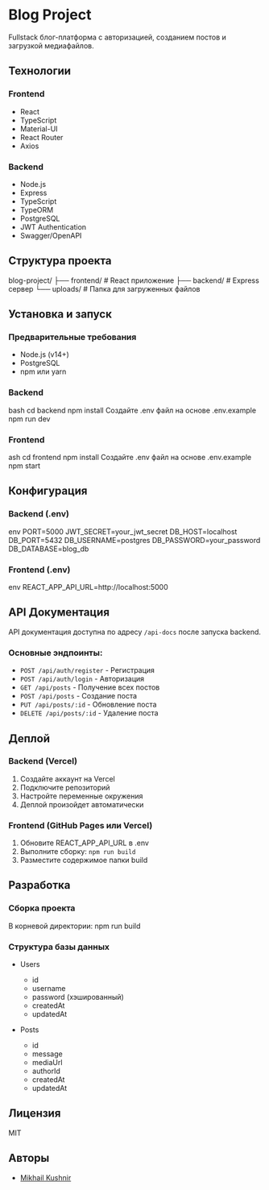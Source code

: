 # Blog Project

Fullstack блог-платформа с авторизацией, созданием постов и загрузкой медиафайлов.

## Технологии

### Frontend
- React
- TypeScript
- Material-UI
- React Router
- Axios

### Backend
- Node.js
- Express
- TypeScript
- TypeORM
- PostgreSQL
- JWT Authentication
- Swagger/OpenAPI

## Структура проекта 
blog-project/
├── frontend/ # React приложение
├── backend/ # Express сервер
└── uploads/ # Папка для загруженных файлов


## Установка и запуск

### Предварительные требования
- Node.js (v14+)
- PostgreSQL
- npm или yarn

### Backend
bash
cd backend
npm install
Создайте .env файл на основе .env.example
npm run dev


### Frontend
ash
cd frontend
npm install
Создайте .env файл на основе .env.example
npm start


## Конфигурация

### Backend (.env)
env
PORT=5000
JWT_SECRET=your_jwt_secret
DB_HOST=localhost
DB_PORT=5432
DB_USERNAME=postgres
DB_PASSWORD=your_password
DB_DATABASE=blog_db


### Frontend (.env)
env
REACT_APP_API_URL=http://localhost:5000


## API Документация

API документация доступна по адресу `/api-docs` после запуска backend.

### Основные эндпоинты:

- `POST /api/auth/register` - Регистрация
- `POST /api/auth/login` - Авторизация
- `GET /api/posts` - Получение всех постов
- `POST /api/posts` - Создание поста
- `PUT /api/posts/:id` - Обновление поста
- `DELETE /api/posts/:id` - Удаление поста

## Деплой

### Backend (Vercel)
1. Создайте аккаунт на Vercel
2. Подключите репозиторий
3. Настройте переменные окружения
4. Деплой произойдет автоматически

### Frontend (GitHub Pages или Vercel)
1. Обновите REACT_APP_API_URL в .env
2. Выполните сборку: `npm run build`
3. Разместите содержимое папки build

## Разработка

### Сборка проекта
В корневой директории:
npm run build


### Структура базы данных

- Users
  - id
  - username
  - password (хэшированный)
  - createdAt
  - updatedAt

- Posts
  - id
  - message
  - mediaUrl
  - authorId
  - createdAt
  - updatedAt

## Лицензия

MIT

## Авторы

- [Mikhail Kushnir](https://github.com/ro5ti5lav)